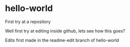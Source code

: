 # hello-world
First try at a repository

Well first try at editing inside github, lets see how this goes?

Edits first made in the readme-edit branch of hello-world
